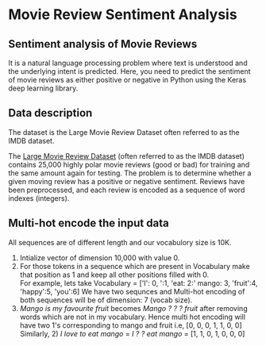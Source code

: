 # Movie Review Sentiment Analysis
## Sentiment analysis of Movie Reviews
It is a natural language processing problem where text is understood and the underlying intent is predicted. Here, you need to  predict the sentiment of movie reviews as either positive or negative in Python using the Keras deep learning library.

## Data description
The dataset is the Large Movie Review Dataset often referred to as the IMDB dataset.

The [Large Movie Review Dataset](http://ai.stanford.edu/~amaas/data/sentiment/) (often referred to as the IMDB dataset) contains 25,000 highly polar movie reviews (good or bad) for training and the same amount again for testing. The problem is to determine whether a given moving review has a positive or negative sentiment.  Reviews have been preprocessed, and each review is encoded as a sequence of word indexes (integers).

## Multi-hot encode the input data

All sequences are of different length and our vocabulory size is 10K.  
1) Intialize vector of dimension 10,000 with value 0. 
2) For those tokens in a sequence which are present in Vocabulary make that position as 1 and keep all other positions filled with 0. <br>
For example, lets take Vocabulary = ['I': 0, ':1, 'eat: 2:' mango: 3, 'fruit':4, 'happy':5, 'you':6] 
We have two sequnces and Multi-hot encoding of both sequences will be of dimension:  7 (vocab size).
1) *Mango is my favourite fruit* becomes *Mango ? ? ? fruit* after removing words which are not in my vocabulary. Hence multi hot encoding will have two 1's corresponding to mango and fruit i.e, [0, 0, 0, 1, 1, 0, 0] <br>
Similarly, 2) *I love to eat mango*  = *I ? ? eat mango*  =  [1, 1, 0, 1, 0, 0, 0]

